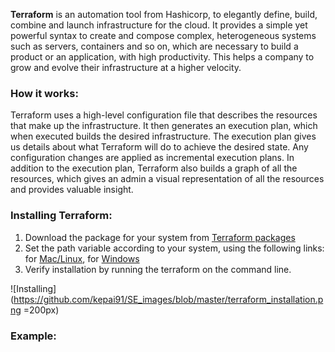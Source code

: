 **Terraform** is an automation tool from Hashicorp, to elegantly define, build, combine and launch infrastructure for the cloud. It provides a simple yet powerful syntax to create and compose complex, heterogeneous systems such as servers, containers and so on, which are necessary to build a product or an application, with high productivity. This helps a company to grow and evolve their infrastructure at a higher velocity.

### How it works:

Terraform uses a high-level configuration file that describes the resources that make up the infrastructure. It then generates an execution plan, which when executed builds the desired infrastructure. The execution plan gives us details about what Terraform will do to achieve the desired state. Any configuration changes are applied as incremental execution plans. In addition to the execution plan, Terraform also builds a graph of all the resources, which gives an admin a visual representation of all the resources and provides valuable insight.

### Installing Terraform:

1. Download the package for your system from [Terraform packages](https://www.terraform.io/downloads.html)
2. Set the path variable according to your system, using the following links: for [Mac/Linux](https://stackoverflow.com/questions/14637979/how-to-permanently-set-path-on-linux), for [Windows](https://stackoverflow.com/questions/1618280/where-can-i-set-path-to-make-exe-on-windows)
3. Verify installation by running the terraform on the command line.

![Installing](https://github.com/kepai91/SE_images/blob/master/terraform_installation.png =200px)

### Example:
